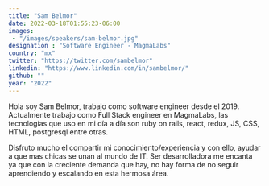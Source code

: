 ```yaml
---
title: "Sam Belmor"
date: 2022-03-18T01:55:23-06:00
images: 
 - "/images/speakers/sam-belmor.jpg"
designation : "Software Engineer - MagmaLabs"
country: "mx"
twitter: "https://twitter.com/sambelmor"
linkedin: "https://www.linkedin.com/in/sambelmor/"
github: ""
year: "2022"
---
```


Hola soy Sam Belmor, trabajo como software engineer desde el 2019. Actualmente trabajo como Full Stack engineer en MagmaLabs, las tecnologías que uso en mi día a día son ruby on rails, react, redux, JS, CSS, HTML, postgresql entre otras.

Disfruto mucho el compartir mi conocimiento/experiencia y con ello, ayudar a que mas chicas se unan al mundo de IT. Ser desarrolladora me encanta ya que con la creciente demanda que hay, no hay forma de no seguir aprendiendo y escalando en esta hermosa área.